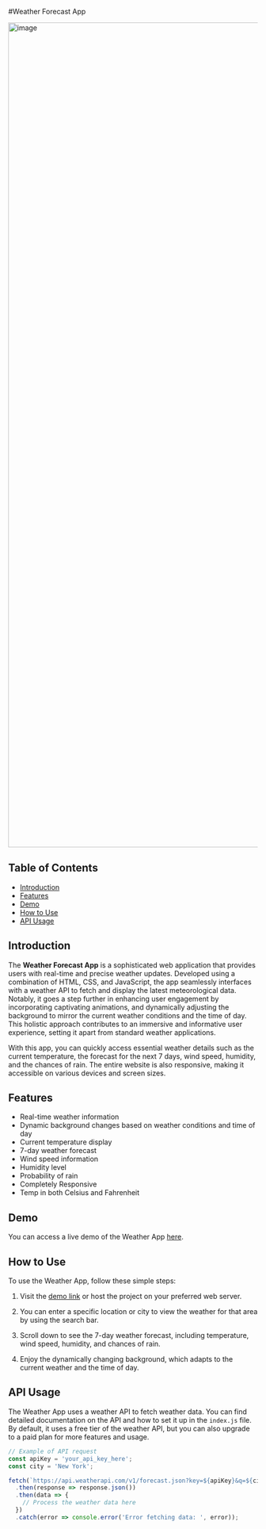 #Weather Forecast App

<img width="1664" alt="image" src="https://github.com/Neha-Ujjwal/FEE_UCA_Project/assets/104856137/d53c428d-6a0a-4b7e-af3c-84ea3a27eb1a">


## Table of Contents

- [Introduction](#introduction)
- [Features](#features)
- [Demo](#demo)
- [How to Use](#how-to-use)
- [API Usage](#api-usage)

## Introduction

The **Weather Forecast App** is a sophisticated web application that provides users with real-time and precise weather updates. Developed using a combination of HTML, CSS, and JavaScript, the app seamlessly interfaces with a weather API to fetch and display the latest meteorological data. Notably, it goes a step further in enhancing user engagement by incorporating captivating animations, and dynamically adjusting the background to mirror the current weather conditions and the time of day. This holistic approach contributes to an immersive and informative user experience, setting it apart from standard weather applications.

With this app, you can quickly access essential weather details such as the current temperature, the forecast for the next 7 days, wind speed, humidity, and the chances of rain. The entire website is also responsive, making it accessible on various devices and screen sizes.

## Features

- Real-time weather information
- Dynamic background changes based on weather conditions and time of day
- Current temperature display
- 7-day weather forecast
- Wind speed information
- Humidity level
- Probability of rain
- Completely Responsive
- Temp in both Celsius and Fahrenheit

## Demo

You can access a live demo of the Weather App [here](https://neha-ujjwal.github.io/FEE_UCA_Project/).

## How to Use

To use the Weather App, follow these simple steps:

1. Visit the [demo link](https://neha-ujjwal.github.io/FEE_UCA_Project/) or host the project on your preferred web server.

2. You can enter a specific location or city to view the weather for that area by using the search bar.

3. Scroll down to see the 7-day weather forecast, including temperature, wind speed, humidity, and chances of rain.

4. Enjoy the dynamically changing background, which adapts to the current weather and the time of day.

## API Usage

The Weather App uses a weather API to fetch weather data. You can find detailed documentation on the API and how to set it up in the `index.js` file. By default, it uses a free tier of the weather API, but you can also upgrade to a paid plan for more features and usage.

```javascript
// Example of API request
const apiKey = 'your_api_key_here';
const city = 'New York';

fetch(`https://api.weatherapi.com/v1/forecast.json?key=${apiKey}&q=${city}&days=7`)
  .then(response => response.json())
  .then(data => {
    // Process the weather data here
  })
  .catch(error => console.error('Error fetching data: ', error));
